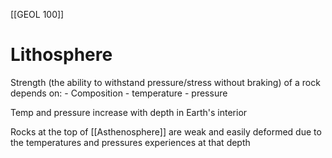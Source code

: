 [[GEOL 100]]

# Lithosphere

Strength (the ability to withstand pressure/stress without braking) of a rock depends on:
	- Composition
	- temperature
	- pressure
	
Temp and pressure increase with depth in Earth's interior 

Rocks at the top of [[Asthenosphere]] are weak and easily deformed due to the temperatures and pressures experiences at that depth 